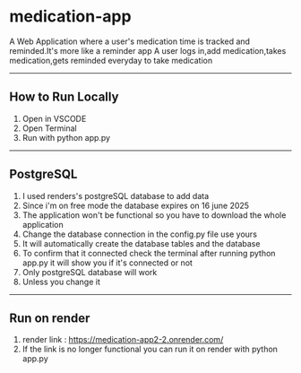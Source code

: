 # medication-app 

A Web Application where a user's medication time is tracked and reminded.It's more like a reminder app
A user logs in,add medication,takes medication,gets reminded everyday to take medication

---

## How to Run Locally
1. Open in VSCODE
2. Open Terminal
3. Run with python app.py

---

## PostgreSQL 
1. I used renders's postgreSQL database to add data
2. Since i'm on free mode the database expires on 16 june 2025
3. The application won't be functional so you have to download the whole application
4. Change the database connection in the config.py file use yours
5. It will automatically create the database tables and the database
6. To confirm that it connected check the terminal after running python app.py it will show you if it's connected or not
7. Only postgreSQL database will work
8. Unless you change it 
 
---

## Run on render 
1. render link : https://medication-app2-2.onrender.com/
2. If the link is no longer functional you can run it on render with python app.py 
